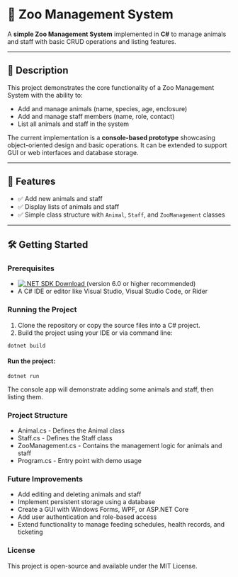 # 🦁 Zoo Management System

A **simple Zoo Management System** implemented in **C#** to manage animals and staff with basic CRUD operations and listing features.

---

## 📖 Description

This project demonstrates the core functionality of a Zoo Management System with the ability to:

- Add and manage animals (name, species, age, enclosure)
- Add and manage staff members (name, role, contact)
- List all animals and staff in the system

The current implementation is a **console-based prototype** showcasing object-oriented design and basic operations. It can be extended to support GUI or web interfaces and database storage.

---

## 🚀 Features

- ✅ Add new animals and staff  
- ✅ Display lists of animals and staff  
- ✅ Simple class structure with `Animal`, `Staff`, and `ZooManagement` classes  

---

## 🛠️ Getting Started

### Prerequisites

- <a href="https://dotnet.microsoft.com/download" target="_blank">
    <img src="https://img.shields.io/badge/.NET_SDK-6.0-blue?style=for-the-badge&logo=dotnet&logoColor=white" alt=".NET SDK Download"/>
  </a> (version 6.0 or higher recommended)  
- A C# IDE or editor like Visual Studio, Visual Studio Code, or Rider  

### Running the Project

1. Clone the repository or copy the source files into a C# project.
2. Build the project using your IDE or via command line:
```
dotnet build
```
#### Run the project:
```
dotnet run
```
The console app will demonstrate adding some animals and staff, then listing them.

### Project Structure

- Animal.cs - Defines the Animal class
- Staff.cs - Defines the Staff class
- ZooManagement.cs - Contains the management logic for animals and staff
- Program.cs - Entry point with demo usage

### Future Improvements

- Add editing and deleting animals and staff
- Implement persistent storage using a database
- Create a GUI with Windows Forms, WPF, or ASP.NET Core
- Add user authentication and role-based access
- Extend functionality to manage feeding schedules, health records, and ticketing

### License
This project is open-source and available under the MIT License.
